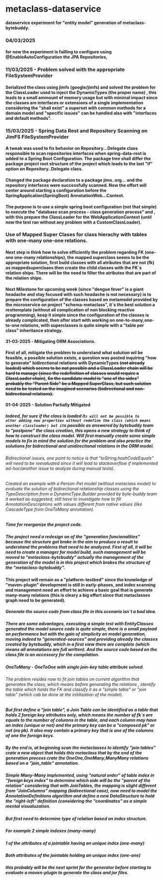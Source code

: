 # metaclass-dataservice
#### dataservice experiment for  "entity model" generation of metaclass-bytebuddy.

### 04/03/2025
#### for now the experiment is failling to configure using @EnableAutoConfiguration the JPA Repositories, 


### 11/03/2025 - Problem solved with the appropriate FileSystemProvider
#### Serialized the class using jimfs (google/jimfs) and solved the problem for the ClassLoader used to inject the DynamicTypes (the proper name) , this leads to a small ammount of memory usage but with minimal impact since the classes are interfaces or extensions of a single implementation considering the "shall exist" a superset with common methods for a domain model and "specific issues" can be handled also with "interfaces and default methods".

### 15/03/2025 - Spring Data Rest and Repository Scanning on JimFS FileSystemProvider
#### A tweak was used to fix behavior on Repository...Delegate class responsible to scan repositories interfaces when spring-data-rest is added to a Spring Boot Configuration. The package  tree shall differ the package project root structure of the project which leads to the last "if" option on Repository..Delegate class.

#### Changed the package declaration to a package jims..org... and the repository interfaces were successfully scanned. Now the effort will center around starting a configuration before the SpringApplication(SpringBoot) AnnotationWeb...Context.   
#### The purpose is to use a simple spring boot configuration (not that simple) to execute the "database scan process - class generation process" and , with this prepare the ClassLoader for the WebApplicationContext (until now the test ran without any problem with a CustomClassLoader).

### Use  of Mapped Super Clases for class hierachy with tables with one-many one-one relations.
#### Next step is think how to solve efficiently the problem regarding FK (one-one one-many relationships), the mapped superclass seems to be the appropriate solution, first build classes with all atributes that are not (fk) as mappedsuperclaaes then create the child classes with the FK`s relation ships. There will be the need to filter the atributes that are part of the relation ships.  

#### Next Milestone for upcoming week (since "dengue fever" is a giant headache and stay focused with such headache is not necessary) is to prepare the configuration of the classes based on metamodel provided by the microservice on project "schema-metaclass", it`s the best solution a resttemplate (without all complication of non blocking reactive programming), keep it simple since the configuration of the classes is already complicated, then after start with working on one-to-many,one-to-one relations, with superclasses is quite simple with a "table per class" inheritance strategy.  

#### 31-03-2025 - Mitigating ORM Associations.

#### First of all, mitigate the problem to understand what solution wil be feasible, a possible solution exists, a question was posted inquiring "how to generate" bidirectional relations with DynamicTypes ~~(not already loaded) which seems to be not possible and a ClassLoader chain will be hard to manage (since the redefinition of classes would require a ClassLoader chain)~~,	~~So the candidate model is "one of the sides" probably the "Parent Side" be a Mapped SuperClass, but such solution need to be tested on the imagined scenarios (bidirectional and non-bidirectional relations).~~

#### 01-04-2025 - Solution Partially Mitigated

##### Indeed, for sure if the class is loaded it`s will not be possible to alter adding new properties without redefine the class (which means another classloader) but it`s possible as answered by bytebuddy team to "postpone" the class creation, this opens a new strategy to think of how to construct the class model. Will first manually create some simple models to fix in mind the solution for the problem and also practice the solutions for bidrectional and unidirectional relations in the ORM model.
###### Bidirectional issues, one point to notice is that "toString,hashCodeEquals" will need to be reevaluated since it will lead to stackoverflow if implemented ad-hoc(another issue to analyze during manual tests).

###### Created an example with a Person-Pet model (without metaclass model) to evaluate the solution of bidirectional relationship classes using the TypeDescription from a DynamicType.Builder provided by byte-buddy team it worked as suggested, still have to investigate how to fill AnnotationDescriptions with values different from native values (like CascadeType from OneToMany annotation). 

##### Time for reorganize the project code.
##### The project need a redesign on of the "generation funcionalities" because the structure got broke in the aim to produce a result to understand the problems that need to be analyzed. First of all, it will be need to create a manager for model build, such management will be moved to "metaclass-bytebuddy" actually the management of the generation of the model is in this project which brokes the structure of the "metaclass-bytebuddy".
#### This project will remain as a "platform-testbed" since the knowledge of "maven-plugin" development is still in early-phases, and index scanning and management need an effort to achieve a basic goal that is generate many-many relations (this is cleary a big effort since that metaclasses graph need to be generated).

##### Generate the source code from class file in this scenario isn`t a bad idea.
##### There are some advantages, executing a simple test with EntityClasses generated the model source code is quite simple, there is a small payload on performance but with the gain of simplicity on model generation, moving indeed to "generated-sources" and providing already the classes created by bytebuddy, which in a first view there are complete (which means all annotations are full written). And the source code based on the class file is an accessory for the compilation.

##### OneToMany - OneToOne with single join-key table attribute solved.
###### The problem resides now to fit join tables on current algorithm that generates the class, which means before generating the relations , identify the table which holds the FK and classify it as a "simple table" or "join table" (which cab be done at the initilization of the model).
##### But first define a "join table", a Join Table can be identified as a table that holds 2 foreign key attributes only, which means the number of fk`s are equals to the number of columns in the table, and each column may have an index (unique or not) and the primary key can be a "composed pk" or not (no pk). It also may contain a primary key that is one of the columns of one the foreign keys. 
##### By the end is, at beginning scan the metaclasses to identify "join tables" crate a new object that holds this metaclass that by the end of the generation process crate the OneOne,OneMany,ManyMany relations based on a "join_table" annotation.

##### Simple Many-Many implemented, using "natural order" of table index in "foreign keys index" to determine which side will be the "parent of the relation" considering that with JoinTables, the mapping is slight different from "JoinColumns" mapping (bidirectional case), now need to model the AnnotationDefinitions algorithm and define a new DataStructure to hold the "right-left" definition  (considering the "coordinates" as a simple mental visualuzation.
##### But first need to determine type of relation based on index structure.
##### For example 2 simple indexes (many-many)
##### 1 of the attributes of a jointable having an unique index (one-many)
##### Both attributes of the jointable  holding an unique index (one-one)
##### this probably will be the next sprint for the generator before starting to evaluate a maven-plugin to generate the class and jar files.

